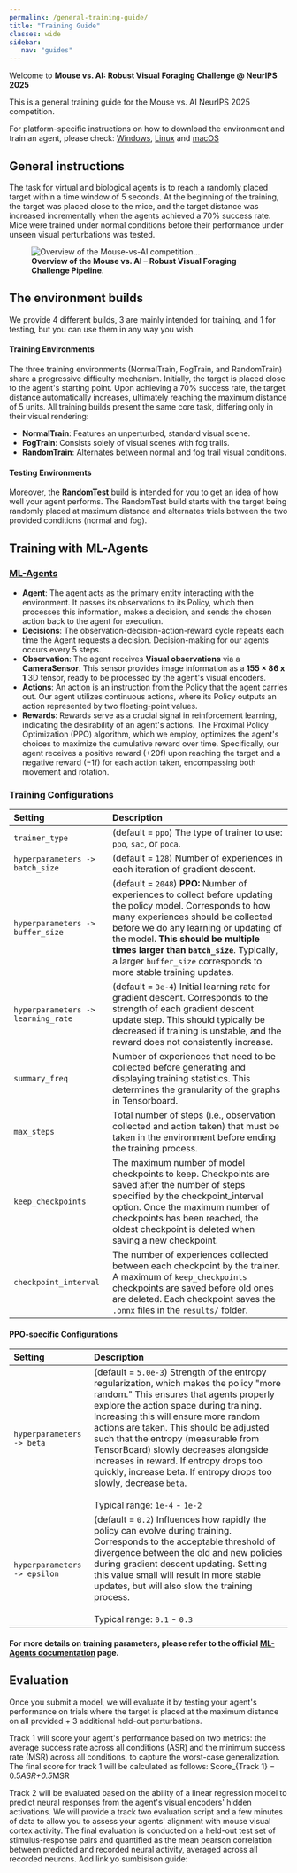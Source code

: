 ```yaml
---
permalink: /general-training-guide/
title: "Training Guide"
classes: wide
sidebar:
   nav: "guides"
---
```


Welcome to **Mouse vs. AI: Robust Visual Foraging Challenge @ NeurIPS 2025**

This is a general training guide for the Mouse vs. AI NeurIPS 2025 competition.

For platform-specific instructions on how to download the environment and train an agent, please check:
[Windows](/training-guide-windowsI/), [Linux](/training-guide-linux/) and [macOS](/training-guide-macos/)


## General instructions
The task for virtual and biological agents is to reach a randomly placed target within a time window of 5 seconds. At the beginning of the training, the target was placed close to the mice, and the target distance was increased incrementally when the agents achieved a 70% success rate.
Mice were trained under normal conditions before their performance under unseen visual perturbations was tested. 


<figure class="competition-diagram">
  <img src="/assets/images/diagram_unity.png"
       alt="Overview of the Mouse-vs-AI competition…">

  <figcaption class="fig-caption">
    <strong> Overview of the Mouse vs. AI – Robust Visual Foraging Challenge Pipeline</strong>.
  </figcaption>
</figure>

## The environment builds
We provide 4 different builds, 3 are mainly intended for training, and 1 for testing, but you can use them in any way you wish.

#### Training Environments
The three training environments (NormalTrain, FogTrain, and RandomTrain) share a progressive difficulty mechanism. Initially, the target is placed close to the agent's starting point. Upon achieving a 70% success rate, the target distance automatically increases, ultimately reaching the maximum distance of 5 units. All training builds present the same core task, differing only in their visual rendering:
- **NormalTrain**: Features an unperturbed, standard visual scene.
- **FogTrain**: Consists solely of visual scenes with fog trails.
- **RandomTrain**: Alternates between normal and fog trail visual conditions.
#### Testing Environments
Moreover, the **RandomTest** build is intended for you to get an idea of how well your agent performs. The RandomTest build starts with the target being randomly placed at maximum distance and alternates trials between the two provided conditions (normal and fog).


## Training with ML-Agents
### [ML-Agents](https://unity-technologies.github.io/ml-agents/)

- **Agent**: The agent acts as the primary entity interacting with the environment. It passes its observations to its Policy, which then processes this information, makes a decision, and sends the chosen action back to the agent for execution.
- **Decisions**: The observation-decision-action-reward cycle repeats each time the Agent requests a decision. Decision-making for our agents occurs every 5 steps.
- **Observation**: The agent receives **Visual observations** via a **CameraSensor**.  This sensor provides image information as a **155 × 86 x 1** 3D tensor, ready to be processed by the agent's visual encoders.
- **Actions**: An action is an instruction from the Policy that the agent carries out. Our agent utilizes continuous actions, where its Policy outputs an action represented by two floating-point values.
- **Rewards**: Rewards serve as a crucial signal in reinforcement learning, indicating the desirability of an agent's actions. The Proximal Policy Optimization (PPO) algorithm, which we employ, optimizes the agent's choices to maximize the cumulative reward over time. Specifically, our agent receives a positive reward (+20f) upon reaching the target and a negative reward (−1f) for each action taken, encompassing both movement and rotation.


### Training Configurations
  


| **Setting**              | **Description**                                                                                                                                                                                                                                                                                                                                                                                                                                                                                                                                                                                                                                                                                                                |
| :----------------------- | :----------------------------------------------------------------------------------------------------------------------------------------------------------------------------------------------------------------------------------------------------------------------------------------------------------------------------------------------------------------------------------------------------------------------------------------------------------------------------------------------------------------------------------------------------------------------------------------------------------------------------------------------------------------------------------------------------------------------------- |
| `trainer_type`                | (default = `ppo`) The type of trainer to use: `ppo`,  `sac`, or `poca`.                                                                                                                                                                                                                                                                                                                                                                                                                                                                                                                                                                                                                                                                                     |
| `hyperparameters -> batch_size`             | (default = `128`) Number of experiences in each iteration of gradient descent.                                                                                                                                                                                                                              |
| `hyperparameters -> buffer_size`            | (default = `2048`) **PPO:** Number of experiences to collect before updating the policy model. Corresponds to how many experiences should be collected before we do any learning or updating of the model. **This should be multiple times larger than `batch_size`**. Typically, a larger `buffer_size` corresponds to more stable training updates.                                                                                         |
| `hyperparameters -> learning_rate`          | (default = `3e-4`) Initial learning rate for gradient descent. Corresponds to the strength of each gradient descent update step. This should typically be decreased if training is unstable, and the reward does not consistently increase.                                                                                                                                                                                                                                                                                                                                                                                                                                                            |
| `summary_freq`           | Number of experiences that need to be collected before generating and displaying training statistics. This determines the granularity of the graphs in Tensorboard.                                                                                                                                                                                                                                                                                                                                                                                                                                                                                                                                                           |
| `max_steps`              | Total number of steps (i.e., observation collected and action taken) that must be taken in the environment before ending the training process.                                                                                                                                                                                                                                                                                                                                                                                                                                                                                                                                                                |
| `keep_checkpoints`         | The maximum number of model checkpoints to keep. Checkpoints are saved after the number of steps specified by the checkpoint_interval option. Once the maximum number of checkpoints has been reached, the oldest checkpoint is deleted when saving a new checkpoint. |
| `checkpoint_interval`         |The number of experiences collected between each checkpoint by the trainer. A maximum of `keep_checkpoints` checkpoints are saved before old ones are deleted. Each checkpoint saves the `.onnx` files in the `results/` folder.|

#### PPO-specific Configurations

| **Setting** | **Description**                                                                                                                                                                                                                                                                                                                                                                                                                                                                                                                                                                                                                                        |
| :---------- | :----------------------------------------------------------------------------------------------------------------------------------------------------------------------------------------------------------------------------------------------------------------------------------------------------------------------------------------------------------------------------------------------------------------------------------------------------------------------------------------------------------------------------------------------------------------------------------------------------------------------------------------------------- |
| `hyperparameters -> beta`      | (default = `5.0e-3`) Strength of the entropy regularization, which makes the policy "more random." This ensures that agents properly explore the action space during training. Increasing this will ensure more random actions are taken. This should be adjusted such that the entropy (measurable from TensorBoard) slowly decreases alongside increases in reward. If entropy drops too quickly, increase beta. If entropy drops too slowly, decrease `beta`. <br><br>Typical range: `1e-4` - `1e-2`                                                                                                                                                                     |
| `hyperparameters -> epsilon`   | (default = `0.2`) Influences how rapidly the policy can evolve during training. Corresponds to the acceptable threshold of divergence between the old and new policies during gradient descent updating. Setting this value small will result in more stable updates, but will also slow the training process. <br><br>Typical range: `0.1` - `0.3`                                                                                                                                                                                                                                                                                                                      |
#### For more details on training parameters, please refer to the official [ML-Agents documentation](https://unity-technologies.github.io/ml-agents/Training-Configuration-File/) page.

  


## Evaluation
Once you submit a model, we will evaluate it by testing your agent's performance on trials where the target is placed at the maximum distance on all provided + 3 additional held-out perturbations.

Track 1 will score your agent's performance based on two metrics: the average success rate across  all conditions (ASR) and the minimum success rate (MSR) across all conditions, to capture the worst-case generalization. The final score for track 1 will be calculated as follows: Score_{Track 1} = 0.5*ASR+0.5*MSR

Track 2 will be evaluated based on the ability of a linear regression model to predict neural responses from the agent's visual encoders' hidden activations. We will provide a track two evaluation script and a few minutes of data to allow you to assess your agents' alignment with mouse visual cortex activity.
The final evaluation is conducted on a held-out test set of stimulus-response pairs and quantified as the mean pearson correlation between predicted and recorded neural activity, averaged across all recorded neurons.
Add link yo sumbisison guide:
##
